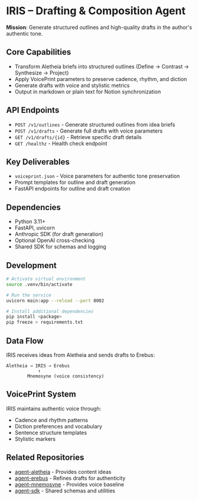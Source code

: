 # IRIS – Drafting & Composition Agent

**Mission**: Generate structured outlines and high-quality drafts in the author's authentic tone.

## Core Capabilities

- Transform Aletheia briefs into structured outlines (Define → Contrast → Synthesize → Project)
- Apply VoicePrint parameters to preserve cadence, rhythm, and diction
- Generate drafts with voice and stylistic metrics
- Output in markdown or plain text for Notion synchronization

## API Endpoints

- `POST /v1/outlines` - Generate structured outlines from idea briefs
- `POST /v1/drafts` - Generate full drafts with voice parameters
- `GET /v1/drafts/{id}` - Retrieve specific draft details
- `GET /healthz` - Health check endpoint

## Key Deliverables

- `voiceprint.json` - Voice parameters for authentic tone preservation
- Prompt templates for outline and draft generation
- FastAPI endpoints for outline and draft creation

## Dependencies

- Python 3.11+
- FastAPI, uvicorn
- Anthropic SDK (for draft generation)
- Optional OpenAI cross-checking
- Shared SDK for schemas and logging

## Development

```bash
# Activate virtual environment
source .venv/bin/activate

# Run the service
uvicorn main:app --reload --port 8002

# Install additional dependencies
pip install <package>
pip freeze > requirements.txt
```

## Data Flow

IRIS receives ideas from Aletheia and sends drafts to Erebus:

```
Aletheia → IRIS → Erebus
            ↑
        Mnemosyne (voice consistency)
```

## VoicePrint System

IRIS maintains authentic voice through:
- Cadence and rhythm patterns
- Diction preferences and vocabulary
- Sentence structure templates
- Stylistic markers

## Related Repositories

- [agent-aletheia](https://github.com/stephenpeters/agent-aletheia) - Provides content ideas
- [agent-erebus](https://github.com/stephenpeters/agent-erebus) - Refines drafts for authenticity
- [agent-mnemosyne](https://github.com/stephenpeters/agent-mnemosyne) - Provides voice baseline
- [agent-sdk](https://github.com/stephenpeters/agent-sdk) - Shared schemas and utilities
